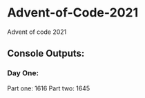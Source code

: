 # Advent-of-Code-2021
Advent of code 2021

## Console Outputs:
### Day One: 
Part one: 1616
Part two: 1645
